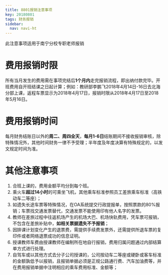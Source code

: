 ```yaml
---
title: 8801报销注意事项
key: 20180801
tags: 财务报销
sidebar:
  nav: navi-ht
---
```




此注意事项适用于南宁分校专职老师报销  <!--more-->

# 费用报销时限

所有当月发生的费用需在事项完结后**1个月内**走完报销流程，即出纳付款完毕。开班费用自开班结课之日起计算；例如：教研部李鹏飞2018年4月14日-16日去北海分部上课，返程车票显示为2018年4月17日，报销时限从2018年4月17日至2018年5月16日。

# 费用报销时间

每月财务结账日以外的**周二、周四全天**，**每月1-6日**结账期间不接收报销审核，除特殊情况外，其他时间财务一律不予受理；半年度及年度决算有特殊规定的，以发文规定时间为准。

# 其他注意事项
1. 合班上课的，费用金额平均分到每个班。
2. 乘火车**超过14小时**的可乘坐飞机，其他乘车标准参照员工差旅乘车标准（高铁动车二等座）；
4.  如遗失长途车票等特殊情况，在OA系统提交行政提报单，按照票款的80%报销；车票找交通发票替代，交通发票不能使用印有他人名字的发票。
5. 教师在差旅过程中往返机场产生的机场大巴、机场快轨费用，凭车票可报销，不包含在差旅补贴中，**如相关票据遗失不予报销**；
5. 因排课计划变化产生的退票费，需提供手续费发票外，还需提供所退车票的复印件或者网络退票成功的信息证明。
7.  授课教师车费由授课教师在编制所在地自行报销，费用归属问题通过内部结算单方式进行处理。
3. 自驾车或以其他方式去分子公司授课的，公司按动车二等座或硬卧或客车标准的金额孰低予以报销，且报销单据必须是正规公路通行费、汽车加油费等，并在费用报销单据中注明相应的乘车费用标准、金额等；
 
